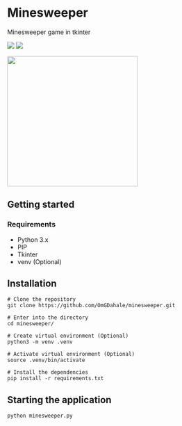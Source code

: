 # Minesweeper
Minesweeper game in tkinter

<a href="https://img.shields.io/badge/maintainer-OmGDahale-green"><img src="https://img.shields.io/badge/maintainer-OmGDahale-green"></a>
<a href="https://img.shields.io/github/stars/OmGDahale/minesweeper"><img src="https://img.shields.io/github/stars/OmGDahale/minesweeper"></a>
<br>

<img src="img/readme-gif.gif" height="300"><br>

## Getting started
### Requirements
 - Python 3.x
 - PIP
 - Tkinter
 - venv (Optional)

## Installation
```
# Clone the repository
git clone https://github.com/OmGDahale/minesweeper.git

# Enter into the directory
cd minesweeper/

# Create virtual environment (Optional)
python3 -m venv .venv

# Activate virtual environment (Optional)
source .venv/bin/activate

# Install the dependencies
pip install -r requirements.txt
```
## Starting the application
```
python minesweeper.py
```
